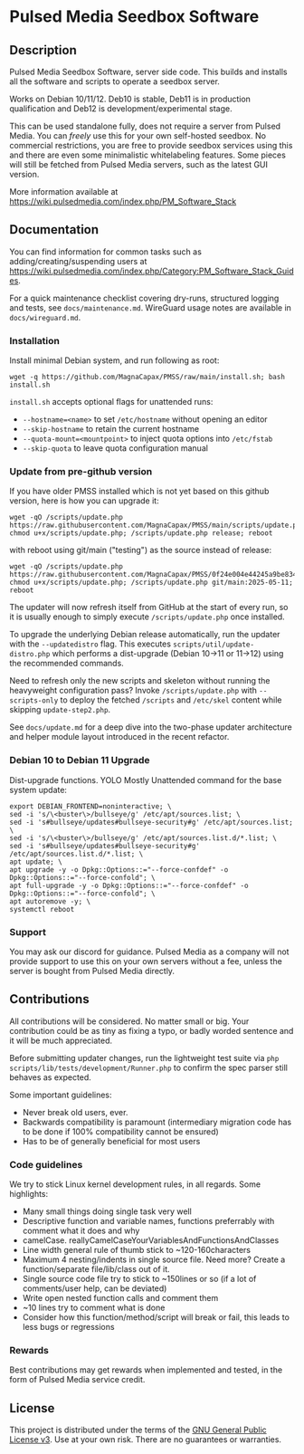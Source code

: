 # Pulsed Media Seedbox Software

## Description

Pulsed Media Seedbox Software, server side code.
This builds and installs all the software and scripts to operate a seedbox server.

Works on Debian 10/11/12. Deb10 is stable, Deb11 is in production qualification and Deb12 is development/experimental stage.

This can be used standalone fully, does not require a server from Pulsed Media. You can _freely_ use this for your own self-hosted seedbox.
No commercial restrictions, you are free to provide seedbox services using this and there are even some minimalistic whitelabeling features.
Some pieces will still be fetched from Pulsed Media servers, such as the latest GUI version.

More information available at https://wiki.pulsedmedia.com/index.php/PM_Software_Stack


## Documentation

You can find information for common tasks such as adding/creating/suspending users at https://wiki.pulsedmedia.com/index.php/Category:PM_Software_Stack_Guides.

For a quick maintenance checklist covering dry-runs, structured logging and
tests, see `docs/maintenance.md`. WireGuard usage notes are available in
`docs/wireguard.md`.

### Installation

Install minimal Debian system, and run following as root:
```
wget -q https://github.com/MagnaCapax/PMSS/raw/main/install.sh; bash install.sh
```

`install.sh` accepts optional flags for unattended runs:
- `--hostname=<name>` to set `/etc/hostname` without opening an editor
- `--skip-hostname` to retain the current hostname
- `--quota-mount=<mountpoint>` to inject quota options into `/etc/fstab`
- `--skip-quota` to leave quota configuration manual

### Update from pre-github version

If you have older PMSS installed which is not yet based on this github version, here is how you can upgrade it:
```
wget -qO /scripts/update.php https://raw.githubusercontent.com/MagnaCapax/PMSS/main/scripts/update.php;  chmod u+x/scripts/update.php; /scripts/update.php release; reboot
```
with reboot using git/main ("testing") as the source instead of release:
```
wget -qO /scripts/update.php https://raw.githubusercontent.com/MagnaCapax/PMSS/0f24e004e44245a9be834d8b1920caf0f119a282/scripts/update.php;  chmod u+x/scripts/update.php; /scripts/update.php git/main:2025-05-11; reboot
```
The updater will now refresh itself from GitHub at the start of every run, so it
is usually enough to simply execute `/scripts/update.php` once installed.

To upgrade the underlying Debian release automatically, run the updater with the
`--updatedistro` flag. This executes `scripts/util/update-distro.php` which
performs a dist-upgrade (Debian&nbsp;10→11 or 11→12) using the recommended
commands.

Need to refresh only the new scripts and skeleton without running the
heavyweight configuration pass? Invoke `/scripts/update.php` with
`--scripts-only` to deploy the fetched `/scripts` and `/etc/skel` content while
skipping `update-step2.php`.

See `docs/update.md` for a deep dive into the two-phase updater architecture
and helper module layout introduced in the recent refactor.

### Debian 10 to Debian 11 Upgrade

Dist-upgrade functions.
YOLO Mostly Unattended command for the base system update:
```
export DEBIAN_FRONTEND=noninteractive; \
sed -i 's/\<buster\>/bullseye/g' /etc/apt/sources.list; \
sed -i 's#bullseye/updates#bullseye-security#g' /etc/apt/sources.list; \
sed -i 's/\<buster\>/bullseye/g' /etc/apt/sources.list.d/*.list; \
sed -i 's#bullseye/updates#bullseye-security#g' /etc/apt/sources.list.d/*.list; \
apt update; \
apt upgrade -y -o Dpkg::Options::="--force-confdef" -o Dpkg::Options::="--force-confold"; \
apt full-upgrade -y -o Dpkg::Options::="--force-confdef" -o Dpkg::Options::="--force-confold"; \
apt autoremove -y; \
systemctl reboot

```

### Support

You may ask our discord for guidance.
Pulsed Media as a company will not provide support to use this on your own servers without a fee, unless the server is bought from Pulsed Media directly.


## Contributions

All contributions will be considered. No matter small or big. Your contribution could be as tiny as fixing a typo, or badly worded sentence and it will be much appreciated.

Before submitting updater changes, run the lightweight test suite via `php scripts/lib/tests/development/Runner.php` to confirm the spec parser still behaves as expected.

Some important guidelines:

 * Never break old users, ever.
 * Backwards compatibility is paramount (intermediary migration code has to be done if 100% compatibility cannot be ensured)
 * Has to be of generally beneficial for most users

 ### Code guidelines

 We try to stick Linux kernel development rules, in all regards. Some highlights:

  * Many small things doing single task very well
  * Descriptive function and variable names, functions preferrably with comment what it does and why
  * camelCase. reallyCamelCaseYourVariablesAndFunctionsAndClasses
  * Line width general rule of thumb stick to ~120-160characters
  * Maximum 4 nesting/indents in single source file. Need more? Create a function/separate file/lib/class out of it.
  * Single source code file try to stick to ~150lines or so (if a lot of comments/user help, can be deviated)
  * Write open nested function calls and comment them
  * ~10 lines try to comment what is done
  * Consider how this function/method/script will break or fail, this leads to less bugs or regressions

 ### Rewards

Best contributions may get rewards when implemented and tested, in the form of Pulsed Media service credit.

## License

This project is distributed under the terms of the [GNU General Public License v3](LICENSE).
Use at your own risk. There are no guarantees or warranties.
